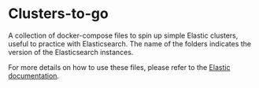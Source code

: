 # Clusters-to-go
A collection of docker-compose files to spin up simple Elastic clusters, useful to practice with Elasticsearch. The name of the folders indicates the version of the Elasticsearch instances.

For more details on how to use these files, please refer to the [Elastic documentation](https://www.elastic.co/guide/en/elasticsearch/reference/master/docker.html).
